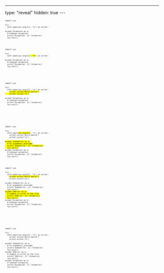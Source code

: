 ---
type: "reveal"
hidden: true
---<br>
<section>
	<pre class="stretch" style="font-size: .5em"><code class="python">import sys<br>
try:
  with open(sys.argv[1], "w") as writer:<br>
except Exception as e:
  # unknown exception
  print("Exception: {}".format(e))
  sys.exit()</code></pre>
</section><br>
<section>
	<pre class="stretch" style="font-size: .5em"><code class="python">import sys<br>
try:
  with open(sys.argv[1]<mark>, "w"</mark>) as writer:<br>
except Exception as e:
  # unknown exception
  print("Exception: {}".format(e))
  sys.exit()</code></pre>
</section><br><br>
<section>
	<pre class="stretch" style="font-size: .5em"><code class="python">import sys<br>
try:
  with open(sys.argv[1], "w") as writer:
    <mark>writer.write("Hello World")
    writer.write("\n")</mark><br>
except Exception as e:
  # unknown exception
  print("Exception: {}".format(e))
  sys.exit()</code></pre>
</section><br><br><br>
<section>
	<pre class="stretch" style="font-size: .5em"><code class="python">import sys<br>
try:
  with open(<mark>sys.argv[1]</mark>, "w") as writer:
    writer.write("Hello World")
    writer.write("\n")<br>
<mark>except IndexError as e:
  # no arguments provided
  print("IndexError: {}".format(e))
  sys.exit()</mark>
except Exception as e:
  # unknown exception
  print("Exception: {}".format(e))
  sys.exit()</code></pre>
</section><br>
<section>
	<pre class="stretch" style="font-size: .5em"><code class="python">import sys<br>
try:
  with open(sys.argv[1], "w") as writer:
    <mark>writer.write("Hello World")</mark>
    writer.write("\n")<br>
except IndexError as e:
  # no arguments provided
  print("IndexError: {}".format(e))
  sys.exit()
<mark>except IOError as e:
  # unable to write to the file
  print("IOError: {}".format(e))
  sys.exit()</mark>
except Exception as e:
  # unknown exception
  print("Exception: {}".format(e))
  sys.exit()</code></pre>
</section><br><br><br>
<section>
	<pre class="stretch" style="font-size: .5em"><code class="python">import sys<br>
try:
  with open(sys.argv[1], "w") as writer:
    writer.write("Hello World")
    writer.write("\n")<br>
except IndexError as e:
  # no arguments provided
  print("IndexError: {}".format(e))
  sys.exit()
except IOError as e:
  # unable to write to the file
  print("IOError: {}".format(e))
  sys.exit()
except Exception as e:
  # unknown exception
  print("Exception: {}".format(e))
  sys.exit()</code></pre>
</section><br>